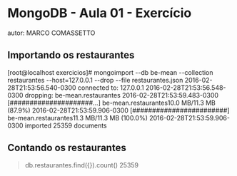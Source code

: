 # MongoDB - Aula 01 - Exercício
autor: MARCO COMASSETTO

## Importando os restaurantes


[root@localhost exercicios]# mongoimport --db be-mean --collection restaurantes --host=127.0.0.1 --drop --file restaurantes.json
2016-02-28T21:53:56.540-0300    connected to: 127.0.0.1
2016-02-28T21:53:56.548-0300    dropping: be-mean.restaurantes
2016-02-28T21:53:59.483-0300    [#####################...] be-mean.restaurantes10.0 MB/11.3 MB (87.9%)
2016-02-28T21:53:59.906-0300    [########################] be-mean.restaurantes11.3 MB/11.3 MB (100.0%)
2016-02-28T21:53:59.906-0300    imported 25359 documents


## Contando os restaurantes

> db.restaurantes.find({}).count()
25359


